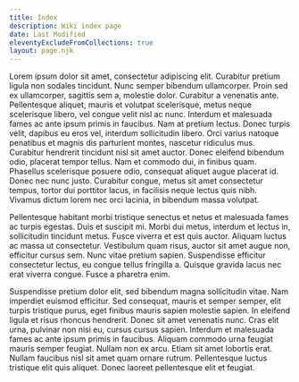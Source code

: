 ```yaml
---
title: Index
description: Wiki index page
date: Last Modified
eleventyExcludeFromCollections: true
layout: page.njk
---
```


Lorem ipsum dolor sit amet, consectetur adipiscing elit. Curabitur pretium
ligula non sodales tincidunt. Nunc semper bibendum ullamcorper. Proin sed ex
ullamcorper, sagittis sem a, molestie dolor. Curabitur a venenatis ante.
Pellentesque aliquet, mauris et volutpat scelerisque, metus neque scelerisque
libero, vel congue velit nisl ac nunc. Interdum et malesuada fames ac ante ipsum
primis in faucibus. Nam at pretium lectus. Donec turpis velit, dapibus eu eros
vel, interdum sollicitudin libero. Orci varius natoque penatibus et magnis dis
parturient montes, nascetur ridiculus mus. Curabitur hendrerit tincidunt nisl
sit amet auctor. Donec eleifend bibendum odio, placerat tempor tellus. Nam et
commodo dui, in finibus quam. Phasellus scelerisque posuere odio, consequat
aliquet augue placerat id. Donec nec nunc justo. Curabitur congue, metus sit
amet consectetur tempus, tortor dui porttitor lacus, in facilisis neque lectus
quis nibh. Vivamus dictum lorem nec orci lacinia, in bibendum massa volutpat.

Pellentesque habitant morbi tristique senectus et netus et malesuada fames ac
turpis egestas. Duis et suscipit mi. Morbi dui metus, interdum et lectus in,
sollicitudin tincidunt metus. Fusce viverra et est quis auctor. Aliquam luctus
ac massa ut consectetur. Vestibulum quam risus, auctor sit amet augue non,
efficitur cursus sem. Nunc vitae pretium sapien. Suspendisse efficitur
consectetur lectus, eu congue tellus fringilla a. Quisque gravida lacus nec erat
viverra congue. Fusce a pharetra enim.

Suspendisse pretium dolor elit, sed bibendum magna sollicitudin vitae. Nam
imperdiet euismod efficitur. Sed consequat, mauris et semper semper, elit turpis
tristique purus, eget finibus mauris sapien molestie sapien. In eleifend ligula
et risus rhoncus hendrerit. Donec sit amet venenatis nunc. Cras elit urna,
pulvinar non nisi eu, cursus cursus sapien. Interdum et malesuada fames ac ante
ipsum primis in faucibus. Aliquam commodo urna feugiat mauris semper feugiat.
Nullam non ex arcu. Etiam sit amet lobortis erat. Nullam faucibus nisl sit amet
quam ornare rutrum. Pellentesque luctus tristique elit quis aliquet. Donec
laoreet pellentesque elit et feugiat.
